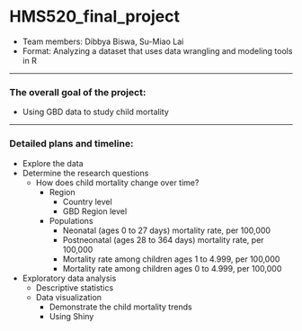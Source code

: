 # HMS520_final_project
* Team members: Dibbya Biswa, Su-Miao Lai
* Format: Analyzing a dataset that uses data wrangling and modeling tools in R
---
### The overall goal of the project: 
*  Using GBD data to study child mortality
---
### Detailed plans and timeline:
* Explore the data 
* Determine the research questions 
  * How does child mortality change over time? 
    * Region
       * Country level
       * GBD Region level
    * Populations 
       * Neonatal (ages 0 to 27 days) mortality rate, per 100,000
       * Postneonatal (ages 28 to 364 days) mortality rate, per 100,000
       * Mortality rate among children ages 1 to 4.999, per 100,000
       * Mortality rate among children ages 0 to 4.999, per 100,000
* Exploratory data analysis
   * Descriptive statistics
   * Data visualization 
      * Demonstrate the child mortality trends 
      * Using Shiny 

